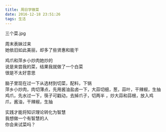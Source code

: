 ```yaml
---
title: 周日学做菜
date: 2016-12-18 23:51:26
tags: 生活
---
```


三个菜.jpg

周末表妹过来  
她依旧如此美丽，却多了些贤惠和能干  

鸡爪和萍乡小炒肉她炒的   
说是来尝我的菜，结果我就做了一个白菜  
很是不太好意思  

脑子里现在过一下从选材到切菜，配料，下锅   
萍乡小炒肉，肉切薄点，先用酱油盐卤一下，大蒜切细，葱，蒜叶，干辣椒，生抽   
鸡爪，先水过一下，筷子可戳动，去掉爪子，切两半 ，炒大蒜和蒜根，放入鸡爪，酱油，干辣椒，生抽    

实践才能将知识理论转化为智慧   
我想做一个有智慧的人   
你会来试菜吗？  






